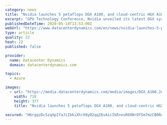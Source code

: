 ```yaml
---
category: news
title: "Nvidia launches 5 petaflops DGX A100, and cloud-centric HGX A100"
excerpt: "GPU Technology Conference, Nvidia unveiled its latest DGX system, the DGX A100. Updated to include the latest A100 GPU and NVSwitch interconnection tech, the system will cost $199,000. A similar HGX A100 will target cloud providers,"
publishedDateTime: 2020-05-14T13:53:00Z
webUrl: "https://www.datacenterdynamics.com/en/news/nvidia-launches-5-petaflops-dgx-a100-and-cloud-centric-hgx-a100/"
type: article
quality: 22
heat: 22
published: false

provider:
  name: Datacenter Dynamics
  domain: datacenterdynamics.com

topics:
  - Azure

images:
  - url: "https://media.datacenterdynamics.com/media/images/DGX_A100.2e16d0ba.fill-1200x630.png"
    width: 718
    height: 377
    title: "Nvidia launches 5 petaflops DGX A100, and cloud-centric HGX A100"

secured: "H6rgqzDcSzqXpIfaJiIbkiXhrX0y02qqI6vAicIkR+osR0XNrOf5m7mzCB0RoHmroy8nnZySj7lN34hi154OKuAOQZYL1gCQFJO4wUwgrxac2ASxqo9fJic5tW6JHd8bc9lx+TXaP8DqYxD71bwrjpjhHi2KKm1C7f97iKSU5k70eQqYzagTE6IjJxi6IGnLumWok+RaLrPYOvEn+LddxkY/9nD6neIAzw4Br/y60cKN1iPTOXgOfD+XmWYoum+ikG/dBepXy+NJj4/GvnUQzE4c6mZl4nGN1mgL1oH9CI4bMxzKqs4gpZ4DveFp+GhY;XRvpr9f8ppXX5EKcsWbjhw=="
---
```


